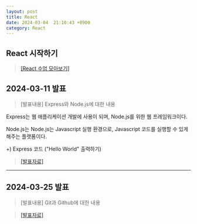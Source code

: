 ```yaml
---
layout: post
title: React
date: 2024-03-04  21:10:43 +0900
category: React
---
```


## React 시작하기
> <a href="https://dpwls03.github.io/React/">[React 수업 모아보기]</a>

## 2024-03-11 발표
> [발표내용]
Express와 Node.js에 대한 내용

Express는 웹 애플리케이션 개발에 사용이 되며, Node.js를 위한 웹 프레임워크이다.

Node.js는 Node.js는 Javascript 실행 환경으로, Javascript 코드를 실행할 수 있게 해주는 플랫폼이다.

+) Express 코드 ("Hello World" 출력하기)

> <a href="https://dpwls03.github.io/React/0311/Express(2022764048 최예진).pdf">[발표자료]</a>

<hr>

## 2024-03-25 발표
> [발표내용]
Git과 Github에 대한 내용

> <a href="#">[발표자료]</a>
